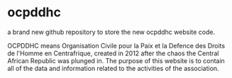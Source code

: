 # ocpddhc
a brand new github repository to store the new ocpddhc website code.

OCPDDHC means Organisation Civile pour la Paix et la Defence des Droits de l'Homme en Centrafrique, created in 2012 after the chaos the Central African Republic was plunged in. The purpose of this website is to contain all of the data and information related to the activities of the association.
